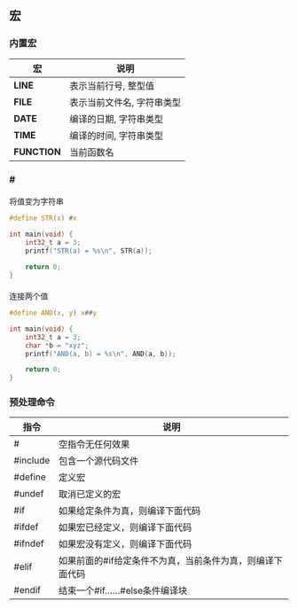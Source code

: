 <!--
 * @Description: 
 * @Version: 1.0
 * @Author: DaLao
 * @Email: dalao@xxx.com
 * @Date: 2022-08-29 21:52:41
 * @LastEditors: DaLao
 * @LastEditTime: 2022-08-30 23:51:21
-->

## 宏

### 内置宏

| 宏           | 说明                       |
| ------------ | -------------------------- |
| __LINE__     | 表示当前行号, 整型值       |
| __FILE__     | 表示当前文件名, 字符串类型 |
| __DATE__     | 编译的日期, 字符串类型     |
| __TIME__     | 编译的时间, 字符串类型     |
| __FUNCTION__ | 当前函数名                 |


### # ##

#### #

将值变为字符串

```c
#define STR(x) #x

int main(void) {
    int32_t a = 3;
    printf("STR(a) = %s\n", STR(a));

    return 0;
}
```


#### ##

连接两个值

```c
#define AND(x, y) x##y

int main(void) {
    int32_t a = 3;
    char *b = "xyz";
    printf("AND(a, b) = %s\n", AND(a, b));

    return 0;
}
```


### 预处理命令

| 指令     | 说明                                                      |
| -------- | --------------------------------------------------------- |
| #        | 空指令无任何效果                                          |
| #include | 包含一个源代码文件                                        |
| #define  | 定义宏                                                    |
| #undef   | 取消已定义的宏                                            |
| #if      | 如果给定条件为真，则编译下面代码                          |
| #ifdef   | 如果宏已经定义，则编译下面代码                            |
| #ifndef  | 如果宏没有定义，则编译下面代码                            |
| #elif    | 如果前面的#if给定条件不为真，当前条件为真，则编译下面代码 |
| #endif   | 结束一个#if……#else条件编译块                              |